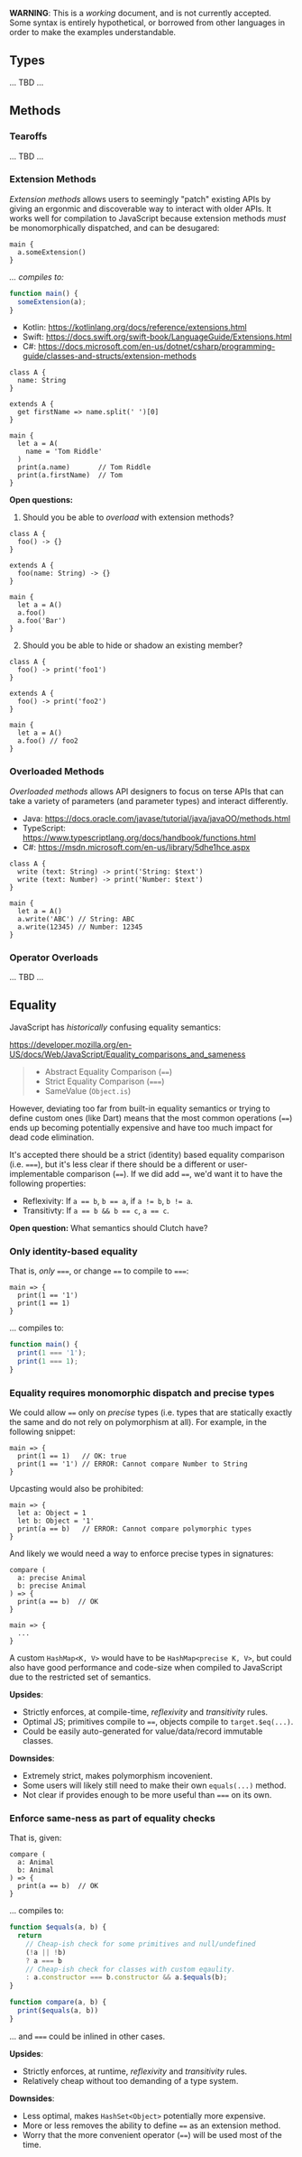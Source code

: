 **WARNING**: This is a _working_ document, and is not currently accepted. Some
syntax is entirely hypothetical, or borrowed from other languages in order to
make the examples understandable.

## Types

... TBD ...

## Methods

### Tearoffs

... TBD ...

### Extension Methods

_Extension methods_ allows users to seemingly "patch" existing APIs by giving
an ergonmic and discoverable way to interact with older APIs. It works well for
compilation to JavaScript because extension methods _must_ be monomorphically
dispatched, and can be desugared:

```
main {
  a.someExtension()
}
```

_... compiles to:_

```js
function main() {
  someExtension(a);
}
```

* Kotlin: https://kotlinlang.org/docs/reference/extensions.html
* Swift: https://docs.swift.org/swift-book/LanguageGuide/Extensions.html
* C#: https://docs.microsoft.com/en-us/dotnet/csharp/programming-guide/classes-and-structs/extension-methods

```
class A {
  name: String
}

extends A {
  get firstName => name.split(' ')[0]
}

main {
  let a = A(
    name = 'Tom Riddle'
  )
  print(a.name)       // Tom Riddle
  print(a.firstName)  // Tom
}
```

**Open questions:**

1. Should you be able to _overload_ with extension methods?
  ```
  class A {
    foo() -> {}
  }

  extends A {
    foo(name: String) -> {}
  }

  main {
    let a = A()
    a.foo()
    a.foo('Bar')
  }
  ```

2. Should you be able to hide or shadow an existing member?
  ```
  class A {
    foo() -> print('foo1')
  }

  extends A {
    foo() -> print('foo2')
  }

  main {
    let a = A()
    a.foo() // foo2
  }
  ```

### Overloaded Methods

_Overloaded methods_ allows API designers to focus on terse APIs that can take
a variety of parameters (and parameter types) and interact differently.

* Java: https://docs.oracle.com/javase/tutorial/java/javaOO/methods.html
* TypeScript: https://www.typescriptlang.org/docs/handbook/functions.html
* C#: https://msdn.microsoft.com/en-us/library/5dhe1hce.aspx

```
class A {
  write (text: String) -> print('String: $text')
  write (text: Number) -> print('Number: $text')
}

main {
  let a = A()
  a.write('ABC') // String: ABC
  a.write(12345) // Number: 12345
}
```

### Operator Overloads

... TBD ...

## Equality

JavaScript has _historically_ confusing equality semantics:

https://developer.mozilla.org/en-US/docs/Web/JavaScript/Equality_comparisons_and_sameness

> * Abstract Equality Comparison (`==`)
> * Strict Equality Comparison (`===`)
> * SameValue (`Object.is`)

However, deviating too far from built-in equality semantics or trying to define
custom ones (like Dart) means that the most common operations (`==`) ends up
becoming potentially expensive and have too much impact for dead code
elimination.

It's accepted there should be a strict (identity) based equality comparison
(i.e. `===`), but it's less clear if there should be a different or
user-implementable comparison (`==`). If we did add `==`, we'd want it to have
the following properties:

* Reflexivity: If `a == b`, `b == a`, if `a != b`, `b != a`.
* Transitivty: If `a == b && b == c`, `a == c`.

**Open question:** What semantics should Clutch have?

### Only identity-based equality

That is, _only_ `===`, or change `==` to compile to `===`:

```
main => {
  print(1 == '1')
  print(1 == 1)
}
```

... compiles to:

```js
function main() {
  print(1 === '1');
  print(1 === 1);
}
```

### Equality requires monomorphic dispatch and precise types

We could allow `==` only on _precise_ types (i.e. types that are statically
exactly the same and do not rely on polymorphism at all). For example, in the
following snippet:

```
main => {
  print(1 == 1)   // OK: true
  print(1 == '1') // ERROR: Cannot compare Number to String
}
```

Upcasting would also be prohibited:

```
main => {
  let a: Object = 1
  let b: Object = '1'
  print(a == b)   // ERROR: Cannot compare polymorphic types
}
```

And likely we would need a way to enforce precise types in signatures:

```
compare (
  a: precise Animal
  b: precise Animal
) => {
  print(a == b)  // OK
}

main => {
  ...
}
```

A custom `HashMap<K, V>` would have to be `HashMap<precise K, V>`, but could
also have good performance and code-size when compiled to JavaScript due to the
restricted set of semantics.

**Upsides**:

* Strictly enforces, at compile-time, _reflexivity_ and _transitivity_ rules.
* Optimal JS; primitives compile to `==`, objects compile to `target.$eq(...)`.
* Could be easily auto-generated for value/data/record immutable classes.

**Downsides**:

* Extremely strict, makes polymorphism incovenient.
* Some users will likely still need to make their own `equals(...)` method.
* Not clear if provides enough to be more useful than `===` on its own.

### Enforce same-ness as part of equality checks

That is, given:

```
compare (
  a: Animal
  b: Animal
) => {
  print(a == b)  // OK
}
```

... compiles to:

```js
function $equals(a, b) {
  return 
    // Cheap-ish check for some primitives and null/undefined
    (!a || !b)
    ? a === b
    // Cheap-ish check for classes with custom eqaulity.
    : a.constructor === b.constructor && a.$equals(b);
}

function compare(a, b) {
  print($equals(a, b))
}
```

... and `===` could be inlined in other cases.

**Upsides**:

* Strictly enforces, at runtime, _reflexivity_ and _transitivity_ rules.
* Relatively cheap without too demanding of a type system.

**Downsides**:

* Less optimal, makes `HashSet<Object>` potentially more expensive.
* More or less removes the ability to define `==` as an extension method.
* Worry that the more convenient operator (`==`) will be used most of the time.
